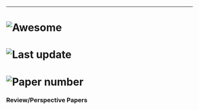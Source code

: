 ---
# ![Awesome](https://img.shields.io/badge/Awesome-Yes-brightgreen) 
# ![Last update](https://img.shields.io/badge/Last%20update-20250326-blue) 
# ![Paper number](https://img.shields.io/badge/Paper%20Number-29-orange)

### **Review/Perspective Papers**
